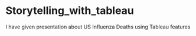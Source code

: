 # Storytelling_with_tableau
I have given presentation about US Influenza Deaths using Tableau features
